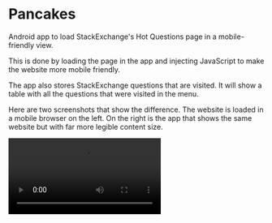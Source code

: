 Pancakes
========

Android app to load StackExchange's Hot Questions page in a mobile-friendly view.

This is done by loading the page in the app and injecting JavaScript to
make the website more mobile friendly.

The app also stores StackExchange questions that are visited.
It will show a table with all the questions that were visited in the menu.

Here are two screenshots that show the difference. The website is loaded
in a mobile browser on the left. On the right is the app that
shows the same website but with far more legible content size.

![Demo Video](pancakes-demo-smalls.mp4)
